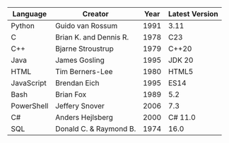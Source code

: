 <html>
<head>
    <!-- load jQuery and DataTables output style and scripts -->
    <link rel="stylesheet" type="text/css" href="https://cdn.datatables.net/1.13.4/css/jquery.dataTables.min.css">
    <script type="text/javascript" language="javascript" src="https://code.jquery.com/jquery-3.6.0.min.js"></script>
    <script>var define = null;</script>
    <script type="text/javascript" language="javascript" src="https://cdn.datatables.net/1.13.4/js/jquery.dataTables.min.js"></script>
</head>

<!-- Body contains the contents of the Document -->
<body>
    <table id="demo" class="table">
        <thead>
            <tr>
                <th>Language</th>
                <th>Creator</th>
                <th>Year</th>
                <th>Latest Version</th>
            </tr>
        </thead>
        <tbody>
            <tr>
                <td>Python</td>
                <td>Guido van Rossum</td>
                <td>1991</td>
                <td>3.11</td>
            </tr>
            <tr>
                <td>C</td>
                <td>Brian K. and Dennis R.</td>
                <td>1978</td>
                <td>C23</td>
            </tr>
            <tr>
                <td>C++</td>
                <td>Bjarne Stroustrup</td>
                <td>1979</td>
                <td>C++20</td>
            </tr>
            <tr>
                <td>Java</td>
                <td>James Gosling</td>
                <td>1995</td>
                <td>JDK 20</td>
            </tr>
            <tr>
                <td>HTML</td>
                <td>Tim Berners-Lee</td>
                <td>1980</td>
                <td>HTML5</td>
            </tr>
            <tr>
                <td>JavaScript</td>
                <td>Brendan Eich</td>
                <td>1995</td>
                <td>ES14</td>
            </tr>
            <tr>
                <td>Bash</td>
                <td>Brian Fox</td>
                <td>1989</td>
                <td>5.2</td>
            </tr>
            <tr>
                <td>PowerShell</td>
                <td>Jeffery Snover</td>
                <td>2006</td>
                <td>7.3</td>
            </tr>
            <tr>
                <td>C#</td>
                <td>Anders Hejlsberg</td>
                <td>2000</td>
                <td>C# 11.0</td>
            </tr>
            <tr>
                <td>SQL</td>
                <td>Donald C. & Raymond B.</td>
                <td>1974</td>
                <td>16.0</td>
            </tr>
        </tbody>
    </table>
</body>

<!-- Script is used to embed executable code -->
<script>
    const url = "https://awsrags-flask.stu.nighthawkcodingsociety.com/api/song/"

    const options = {
    method: 'GET', // *GET, POST, PUT, DELETE, etc.
    mode: 'cors', // no-cors, *cors, same-origin
    cache: 'default', // *default, no-cache, reload, force-cache, only-if-cached
    credentials: 'omit', // include, *same-origin, omit
    headers: {
      'Content-Type': 'application/json'
      // 'Content-Type': 'application/x-www-form-urlencoded',
    },
  };
  // prepare fetch PUT options, clones with JS Spread Operator (...)
    const put_options = {...options, method: 'PUT'}; // clones and replaces method

    $("#demo").DataTable();
</script>
</html>
